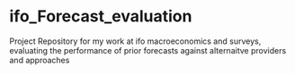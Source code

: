 # ifo_Forecast_evaluation
Project Repository for my work at ifo macroeconomics and surveys, evaluating the performance of prior forecasts against alternaitve providers and approaches
